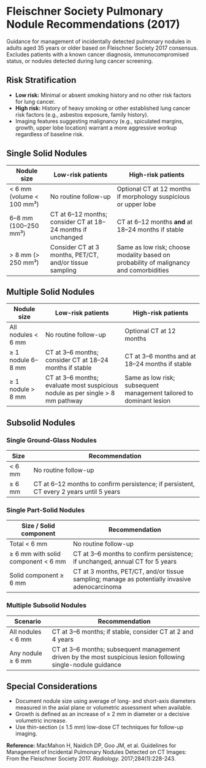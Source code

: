 # Fleischner Society Pulmonary Nodule Recommendations (2017)

Guidance for management of incidentally detected pulmonary nodules in adults aged 35 years or older based on Fleischner Society 2017 consensus. Excludes patients with a known cancer diagnosis, immunocompromised status, or nodules detected during lung cancer screening.

## Risk Stratification
- **Low risk:** Minimal or absent smoking history and no other risk factors for lung cancer.
- **High risk:** History of heavy smoking or other established lung cancer risk factors (e.g., asbestos exposure, family history).
- Imaging features suggesting malignancy (e.g., spiculated margins, growth, upper lobe location) warrant a more aggressive workup regardless of baseline risk.

## Single Solid Nodules
| Nodule size | Low-risk patients | High-risk patients |
| --- | --- | --- |
| < 6 mm (volume < 100 mm³) | No routine follow-up | Optional CT at 12 months if morphology suspicious or upper lobe |
| 6–8 mm (100–250 mm³) | CT at 6–12 months; consider CT at 18–24 months if unchanged | CT at 6–12 months **and** at 18–24 months if stable |
| > 8 mm (> 250 mm³) | Consider CT at 3 months, PET/CT, and/or tissue sampling | Same as low risk; choose modality based on probability of malignancy and comorbidities |

## Multiple Solid Nodules
| Nodule size | Low-risk patients | High-risk patients |
| --- | --- | --- |
| All nodules < 6 mm | No routine follow-up | Optional CT at 12 months |
| ≥ 1 nodule 6–8 mm | CT at 3–6 months; consider CT at 18–24 months if stable | CT at 3–6 months and at 18–24 months if stable |
| ≥ 1 nodule > 8 mm | CT at 3–6 months; evaluate most suspicious nodule as per single > 8 mm pathway | Same as low risk; subsequent management tailored to dominant lesion |

## Subsolid Nodules
### Single Ground-Glass Nodules
| Size | Recommendation |
| --- | --- |
| < 6 mm | No routine follow-up |
| ≥ 6 mm | CT at 6–12 months to confirm persistence; if persistent, CT every 2 years until 5 years |

### Single Part-Solid Nodules
| Size / Solid component | Recommendation |
| --- | --- |
| Total < 6 mm | No routine follow-up |
| ≥ 6 mm with solid component < 6 mm | CT at 3–6 months to confirm persistence; if unchanged, annual CT for 5 years |
| Solid component ≥ 6 mm | CT at 3 months, PET/CT, and/or tissue sampling; manage as potentially invasive adenocarcinoma |

### Multiple Subsolid Nodules
| Scenario | Recommendation |
| --- | --- |
| All nodules < 6 mm | CT at 3–6 months; if stable, consider CT at 2 and 4 years |
| Any nodule ≥ 6 mm | CT at 3–6 months; subsequent management driven by the most suspicious lesion following single-nodule guidance |

## Special Considerations
- Document nodule size using average of long- and short-axis diameters measured in the axial plane or volumetric assessment when available.
- Growth is defined as an increase of ≥ 2 mm in diameter or a decisive volumetric increase.
- Use thin-section (≤ 1.5 mm) low-dose CT techniques for follow-up imaging.

**Reference:** MacMahon H, Naidich DP, Goo JM, et al. Guidelines for Management of Incidental Pulmonary Nodules Detected on CT Images: From the Fleischner Society 2017. *Radiology.* 2017;284(1):228-243.
